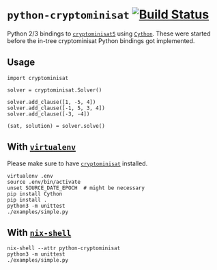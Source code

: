 `python-cryptominisat` [![Build Status](https://travis-ci.org/lummax/python-cryptominisat.svg?branch=master)](https://travis-ci.org/lummax/python-cryptominisat)
==============================

Python 2/3 bindings
to [`cryptominisat5`](https://github.com/msoos/cryptominisat)
using [`Cython`](http://cython.org/). These were started before the in-tree
cryptominisat Python bindings got implemented.

Usage
-----

```
import cryptominisat

solver = cryptominisat.Solver()

solver.add_clause([1, -5, 4])
solver.add_clause([-1, 5, 3, 4])
solver.add_clause([-3, -4])

(sat, solution) = solver.solve()
```

With [`virtualenv`](https://virtualenv.pypa.io/en/stable/)
----------------------------------------------------------

Please make sure to
have [`cryptominisat`](https://github.com/msoos/cryptominisat) installed.

```
virtualenv .env
source .env/bin/activate
unset SOURCE_DATE_EPOCH  # might be necessary
pip install Cython
pip install .
python3 -m unittest
./examples/simple.py
```

With [`nix-shell`](http://nixos.org/nix/manual/#sec-nix-shell)
--------------------------------------------------------------

```
nix-shell --attr python-cryptominisat
python3 -m unittest
./examples/simple.py
```
